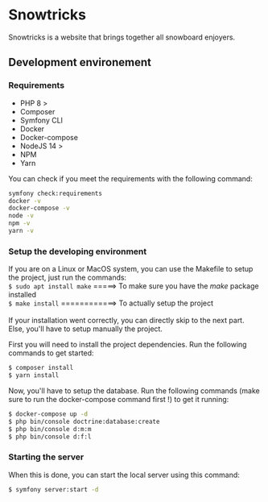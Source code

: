# Snowtricks

Snowtricks is a website that brings together all snowboard enjoyers.

## Development environement

### Requirements

- PHP 8 >
- Composer
- Symfony CLI
- Docker
- Docker-compose
- NodeJS 14 >
- NPM
- Yarn

You can check if you meet the requirements with the following command:

```bash
symfony check:requirements
docker -v
docker-compose -v
node -v
npm -v
yarn -v
```

### Setup the developing environment

If you are on a Linux or MacOS system, you can use the Makefile to setup the project, just run the commands:  
`$ sudo apt install make` =====> To make sure you have the _make_ package installed  
`$ make install` ============> To actually setup the project
<br>
<br>
If your installation went correctly, you can directly skip to the next part.  
Else, you'll have to setup manually the project.

First you will need to install the project dependencies. Run the following commands to get started:

```bash
$ composer install
$ yarn install
```

Now, you'll have to setup the database. Run the following commands (make sure to run the docker-compose command first !) to get it running:

```bash
$ docker-compose up -d
$ php bin/console doctrine:database:create
$ php bin/console d:m:m
$ php bin/console d:f:l
```

### Starting the server

When this is done, you can start the local server using this command:

```bash
$ symfony server:start -d
```
